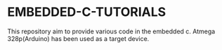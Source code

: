 # EMBEDDED-C-TUTORIALS
This repository aim to provide various code in the embedded c. Atmega 328p(Arduino) has been used as a target device.
